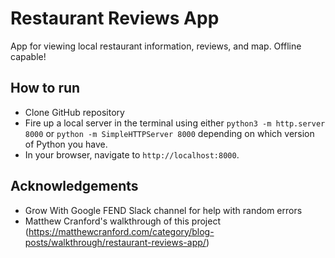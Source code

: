 # Restaurant Reviews App  

App for viewing local restaurant information, reviews, and map. Offline capable!

## How to run

* Clone GitHub repository
* Fire up a local server in the terminal using either `python3 -m http.server 8000` or `python -m SimpleHTTPServer 8000` depending on which version of Python you have.
* In your browser, navigate to `http://localhost:8000`.

## Acknowledgements

* Grow With Google FEND Slack channel for help with random errors
* Matthew Cranford's walkthrough of this project (https://matthewcranford.com/category/blog-posts/walkthrough/restaurant-reviews-app/)
